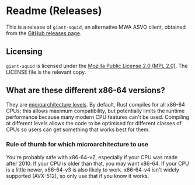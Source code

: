 # Readme (Releases)

This is a release of `giant-squid`, an alternative MWA ASVO client, obtained
from the [GitHub releases
page](https://github.com/MWATelescope/giant-squid/releases).

## Licensing

`giant-squid` is licensed under the [Mozilla Public License 2.0 (MPL
2.0)](https://www.mozilla.org/en-US/MPL/2.0/). The LICENSE file is the relevant
copy.

## What are these different x86-64 versions?

They are [microarchitecture
levels](https://en.wikipedia.org/wiki/X86-64#Microarchitecture_levels). By
default, Rust compiles for all x86-64 CPUs; this allows maximum compatibility,
but potentially limits the runtime performance because many modern CPU features
can't be used. Compiling at different levels allows the code to be optimised for
different classes of CPUs so users can get something that works best for them.

### Rule of thumb for which microarchitecture to use

You're probably safe with x86-64-v2, especially if your CPU was made after 2010.
If your CPU is older than that, you may want x86-64. If your CPU is a little
newer, x86-64-v3 is also likely to work. x86-64-v4 isn't widely supported
(AVX-512), so only use that if you know it works.
